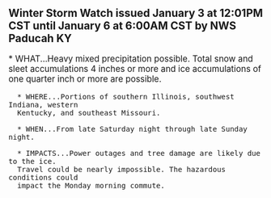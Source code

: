 <p>
   <h2>Winter Storm Watch issued January 3 at 12:01PM CST until January 6 at 6:00AM CST by NWS Paducah KY</h2>
   <div style="font-size:120%">* WHAT...Heavy mixed precipitation possible. Total snow and sleet
      accumulations 4 inches or more and ice accumulations of one
      quarter inch or more are possible.
      
      * WHERE...Portions of southern Illinois, southwest Indiana, western
      Kentucky, and southeast Missouri.
      
      * WHEN...From late Saturday night through late Sunday night.
      
      * IMPACTS...Power outages and tree damage are likely due to the ice.
      Travel could be nearly impossible. The hazardous conditions could
      impact the Monday morning commute.
   </div>
</p>